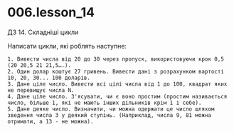 # 006.lesson_14

ДЗ 14. Складніші цикли

Написати цикли, які роблять наступне:

    1. Вивести числа від 20 до 30 через пропуск, використовуючи крок 0,5 (20 20,5 21 21,5….).
    2. Один долар коштує 27 гривень. Вивести дані з розрахунком вартості 10, 20, 30... 100 доларів.
    3. Дане ціле число. Вивести всі цілі числа від 1 до 100, квадрат яких не перевищує числа N.
    4. Дане ціле число. З'ясувати, чи є воно простим (простим називається число, більше 1, які не мають інших дільників крім 1 і себе).
    5. Дане деяке число. Визначити, чи можна одержати це число шляхом зведення числа 3 у деякий ступінь. (Наприклад, числа 9, 81 можна отримати, а 13 - не можна).
